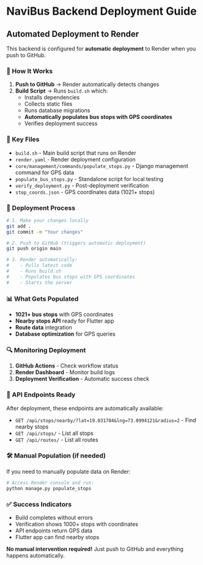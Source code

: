 # NaviBus Backend Deployment Guide

## Automated Deployment to Render

This backend is configured for **automatic deployment** to Render when you push to GitHub.

### 🚀 How It Works

1. **Push to GitHub** → Render automatically detects changes
2. **Build Script** → Runs `build.sh` which:
   - Installs dependencies
   - Collects static files
   - Runs database migrations
   - **Automatically populates bus stops with GPS coordinates**
   - Verifies deployment success

### 📁 Key Files

- `build.sh` - Main build script that runs on Render
- `render.yaml` - Render deployment configuration
- `core/management/commands/populate_stops.py` - Django management command for GPS data
- `populate_bus_stops.py` - Standalone script for local testing
- `verify_deployment.py` - Post-deployment verification
- `stop_coords.json` - GPS coordinates data (1021+ stops)

### 🔄 Deployment Process

```bash
# 1. Make your changes locally
git add .
git commit -m "Your changes"

# 2. Push to GitHub (triggers automatic deployment)
git push origin main

# 3. Render automatically:
#    - Pulls latest code
#    - Runs build.sh
#    - Populates bus stops with GPS coordinates
#    - Starts the server
```

### 📊 What Gets Populated

- **1021+ bus stops** with GPS coordinates
- **Nearby stops API** ready for Flutter app
- **Route data** integration
- **Database optimization** for GPS queries

### 🔍 Monitoring Deployment

1. **GitHub Actions** - Check workflow status
2. **Render Dashboard** - Monitor build logs
3. **Deployment Verification** - Automatic success check

### 📱 API Endpoints Ready

After deployment, these endpoints are automatically available:
- `GET /api/stops/nearby/?lat=19.031784&lng=73.0994121&radius=2` - Find nearby stops
- `GET /api/stops/` - List all stops
- `GET /api/routes/` - List all routes

### 🛠️ Manual Population (if needed)

If you need to manually populate data on Render:

```bash
# Access Render console and run:
python manage.py populate_stops
```

### ✅ Success Indicators

- Build completes without errors
- Verification shows 1000+ stops with coordinates
- API endpoints return GPS data
- Flutter app can find nearby stops

**No manual intervention required!** Just push to GitHub and everything happens automatically.
